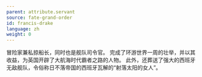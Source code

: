 ```yaml
---
parent: attribute.servant
source: fate-grand-order
id: francis-drake
language: zh
weight: 0
---
```


冒险家兼私掠船长，同时也是舰队司令官。
完成了环游世界一周的壮举，并以其收益，为英国开辟了大航海时代霸者之路的人物。
此外，还葬送了强大的西班牙无敌舰队，令俗称日不落帝国的西班牙瓦解的“射落太阳的女人”。
